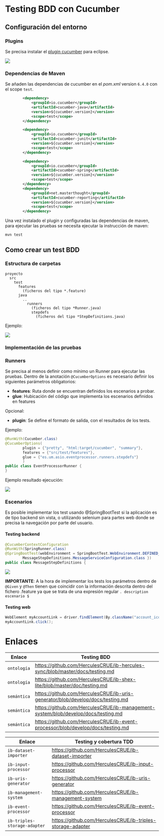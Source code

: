 # Testing BDD con Cucumber

## Configuración del entorno

### Plugins

Se precisa instalar el [plugin cucumber](http://cucumber.github.com/cucumber-eclipse/update-site) para eclipse.

<img src="img/pluginCucumber.png"/>

### Dependencias de Maven

Se añaden las dependencias de cucumber en el _pom.xml_ version `6.4.0` con el scope `test`.

```xml
        <dependency>
            <groupId>io.cucumber</groupId>
            <artifactId>cucumber-java</artifactId>
            <version>${cucumber.version}</version>
            <scope>test</scope>
        </dependency>

        <dependency>
            <groupId>io.cucumber</groupId>
            <artifactId>cucumber-junit</artifactId>
            <version>${cucumber.version}</version>
            <scope>test</scope>
        </dependency>

        <dependency>
            <groupId>io.cucumber</groupId>
            <artifactId>cucumber-spring</artifactId>
            <version>${cucumber.version}</version>
            <scope>test</scope>
        </dependency>
        <dependency>
            <groupId>net.masterthought</groupId>
            <artifactId>cucumber-reporting</artifactId>
            <version>${cucumber.version}</version>
            <scope>test</scope>
        </dependency>
```

Una vez instalado el plugin y configuradas las dependencias de maven, para ejecutar las pruebas se necesita ejecutar la instrucción de maven:

```
mvn test
```

## Como crear un test BDD

### Estructura de carpetas

```
proyecto
  src
    test
      features
        (ficheros del tipo *.feature)
      java
        ..
          runners
            (ficheros del tipo *Runner.java)
            stepdefs
              (ficheros del tipo *StepDefinitions.java)
```

Ejemplo:

<img src="img/folderStructure.png"/>

### Implementación de las pruebas

### Runners

Se precisa al menos definir como mínimo un Runner para ejecutar las pruebas. Dentro de la anotación `@CucumberOptions` es necesario definir los siguientes parámetros obligatorios:

- **features**: Ruta donde se encuentran definidos los escenarios a probar.
- **glue**: Hubicación del código que implementa los escenarios definidos en features

Opcional:

- **plugin**: Se define el formato de salida, con el resultados de los tests.

Ejemplo:

```java
@RunWith(Cucumber.class)
@CucumberOptions(
		plugin = {"pretty", "html:target/cucumber", "summary"},
		features = {"src/test/features"},
		glue = {"es.um.asio.eventprocessor.runners.stepdefs"}
		)
public class EventProcessorRunner {
}
```

Ejemplo resultado ejecución:

<img src="img/outputResults.png"/>

### Escenarios

Es posible implementar los test usando @SpringBootTest si la aplicación es de tipo backend sin vista, o utilizando selenium para partes web donde se precisa la navegación por parte del usuario.

#### Testing backend

```java
@CucumberContextConfiguration
@RunWith(SpringRunner.class)
@SpringBootTest(webEnvironment = SpringBootTest.WebEnvironment.DEFINED_PORT, classes = {
		MessageStepDefinitions.MessageServiceConfiguration.class })
public class MessageStepDefinitions {
```

<img src="img/sampleImplementation.png"/>

**IMPORTANTE**: A la hora de implementar los tests los parámetros dentro de `@Given` y `@Then` tienen que coincidir con la información descrita dentro del fichero .feature ya que se trata de una expresión regular `. description escenario $`

#### Testing web

```java
WebElement myAccountLink = driver.findElement(By.className("account_icon"));
myAccountLink.click();
```

# Enlaces

| Enlace      | Testing BDD                                                                       |
| ----------- | --------------------------------------------------------------------------------- |
| `ontología` | https://github.com/HerculesCRUE/ib-hercules-sync/blob/master/docs/testing.md      |
| `ontología` | https://github.com/HerculesCRUE/ib-shex-lite/blob/master/doc/testing.md           |
| `semántica` | https://github.com/HerculesCRUE/ib-uris-generator/blob/develop/docs/testing.md    |
| `semántica` | https://github.com/HerculesCRUE/ib-management-system/blob/develop/docs/testing.md |
| `semántica` | https://github.com/HerculesCRUE/ib-event-processor/blob/develop/docs/testing.md   |

| Enlace                       | Testing y cobertura TDD                                    |
| ---------------------------- | ---------------------------------------------------------- |
| `ib-dataset-importer`        | https://github.com/HerculesCRUE/ib-dataset-importer        |
| `ib-input-processor`         | https://github.com/HerculesCRUE/ib-input-processor         |
| `ib-uris-generator`          | https://github.com/HerculesCRUE/ib-uris-generator          |
| `ib-management-system`       | https://github.com/HerculesCRUE/ib-management-system       |
| `ib-event-processor`         | https://github.com/HerculesCRUE/ib-event-processor         |
| `ib-triples-storage-adapter` | https://github.com/HerculesCRUE/ib-triples-storage-adapter |
